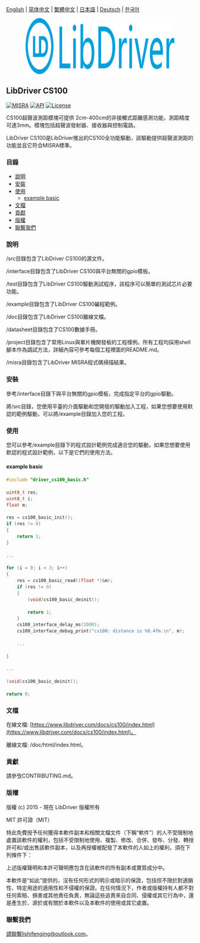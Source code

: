 [English](/README.md) | [ 简体中文](/README_zh-Hans.md) | [繁體中文](/README_zh-Hant.md) | [日本語](/README_ja.md) | [Deutsch](/README_de.md) | [한국어](/README_ko.md)

<div align=center>
<img src="/doc/image/logo.svg" width="400" height="150"/>
</div>

## LibDriver CS100

[![MISRA](https://img.shields.io/badge/misra-compliant-brightgreen.svg)](/misra/README.md) [![API](https://img.shields.io/badge/api-reference-blue.svg)](https://www.libdriver.com/docs/cs100/index.html) [![License](https://img.shields.io/badge/license-MIT-brightgreen.svg)](/LICENSE)

CS100超聲波測距模塊可提供 2cm-400cm的非接觸式距離感測功能，測距精度可達3mm。模塊包括超聲波發射器、接收器與控制電路。

LibDriver CS100是LibDriver推出的CS100全功能驅動，該驅動提供超聲波測距的功能並且它符合MISRA標準。

### 目錄

  - [說明](#說明)
  - [安裝](#安裝)
  - [使用](#使用)
    - [example basic](#example-basic)
  - [文檔](#文檔)
  - [貢獻](#貢獻)
  - [版權](#版權)
  - [聯繫我們](#聯繫我們)

### 說明

/src目錄包含了LibDriver CS100的源文件。

/interface目錄包含了LibDriver CS100與平台無關的gpio模板。

/test目錄包含了LibDriver CS100驅動測試程序，該程序可以簡單的測試芯片必要功能。

/example目錄包含了LibDriver CS100編程範例。

/doc目錄包含了LibDriver CS100離線文檔。

/datasheet目錄包含了CS100數據手冊。

/project目錄包含了常用Linux與單片機開發板的工程樣例。所有工程均採用shell腳本作為調試方法，詳細內容可參考每個工程裡面的README.md。

/misra目錄包含了LibDriver MISRA程式碼掃描結果。

### 安裝

參考/interface目錄下與平台無關的gpio模板，完成指定平台的gpio驅動。

將/src目錄，您使用平臺的介面驅動和您開發的驅動加入工程，如果您想要使用默認的範例驅動，可以將/example目錄加入您的工程。

### 使用

您可以參考/example目錄下的程式設計範例完成適合您的驅動，如果您想要使用默認的程式設計範例，以下是它們的使用方法。

#### example basic

```C
#include "driver_cs100_basic.h" 

uint8_t res;
uint8_t i;
float m;

res = cs100_basic_init();
if (res != 0)
{
    return 1;
}

...
    
for (i = 0; i < 3; i++)
{
    res = cs100_basic_read((float *)&m);
    if (res != 0)
    {
        (void)cs100_basic_deinit();

        return 1;
    }
    cs100_interface_delay_ms(1000);
    cs100_interface_debug_print("cs100: distance is %0.4fm.\n", m);
    
    ...
    
}

...

(void)cs100_basic_deinit();

return 0;
```

### 文檔

在線文檔: [https://www.libdriver.com/docs/cs100/index.html](https://www.libdriver.com/docs/cs100/index.html)。

離線文檔: /doc/html/index.html。

### 貢獻

請參攷CONTRIBUTING.md。

### 版權

版權 (c) 2015 - 現在 LibDriver 版權所有

MIT 許可證（MIT）

特此免費授予任何獲得本軟件副本和相關文檔文件（下稱“軟件”）的人不受限制地處置該軟件的權利，包括不受限制地使用、複製、修改、合併、發布、分發、轉授許可和/或出售該軟件副本，以及再授權被配發了本軟件的人如上的權利，須在下列條件下：

上述版權聲明和本許可聲明應包含在該軟件的所有副本或實質成分中。

本軟件是“如此”提供的，沒有任何形式的明示或暗示的保證，包括但不限於對適銷性、特定用途的適用性和不侵權的保證。在任何情況下，作者或版權持有人都不對任何索賠、損害或其他責任負責，無論這些追責來自合同、侵權或其它行為中，還是產生於、源於或有關於本軟件以及本軟件的使用或其它處置。

### 聯繫我們

請聯繫lishifenging@outlook.com。

